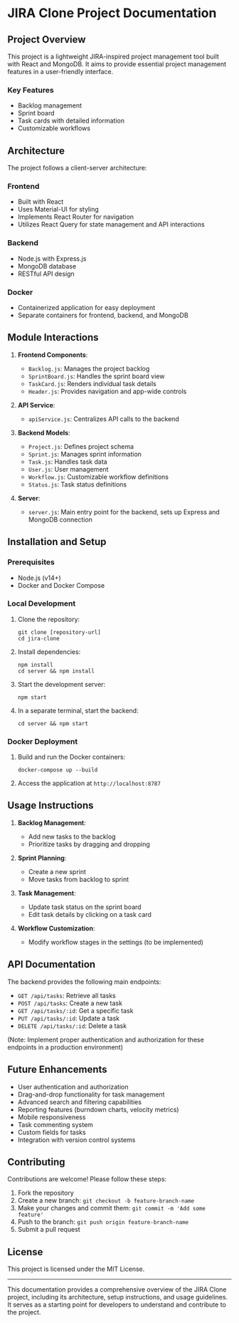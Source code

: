 # JIRA Clone Project Documentation

## Project Overview

This project is a lightweight JIRA-inspired project management tool built with React and MongoDB. It aims to provide essential project management features in a user-friendly interface.

### Key Features

- Backlog management
- Sprint board
- Task cards with detailed information
- Customizable workflows

## Architecture

The project follows a client-server architecture:

### Frontend
- Built with React
- Uses Material-UI for styling
- Implements React Router for navigation
- Utilizes React Query for state management and API interactions

### Backend
- Node.js with Express.js
- MongoDB database
- RESTful API design

### Docker
- Containerized application for easy deployment
- Separate containers for frontend, backend, and MongoDB

## Module Interactions

1. **Frontend Components**:
   - `Backlog.js`: Manages the project backlog
   - `SprintBoard.js`: Handles the sprint board view
   - `TaskCard.js`: Renders individual task details
   - `Header.js`: Provides navigation and app-wide controls

2. **API Service**:
   - `apiService.js`: Centralizes API calls to the backend

3. **Backend Models**:
   - `Project.js`: Defines project schema
   - `Sprint.js`: Manages sprint information
   - `Task.js`: Handles task data
   - `User.js`: User management
   - `Workflow.js`: Customizable workflow definitions
   - `Status.js`: Task status definitions

4. **Server**:
   - `server.js`: Main entry point for the backend, sets up Express and MongoDB connection

## Installation and Setup

### Prerequisites
- Node.js (v14+)
- Docker and Docker Compose

### Local Development

1. Clone the repository:
   ```
   git clone [repository-url]
   cd jira-clone
   ```

2. Install dependencies:
   ```
   npm install
   cd server && npm install
   ```

3. Start the development server:
   ```
   npm start
   ```

4. In a separate terminal, start the backend:
   ```
   cd server && npm start
   ```

### Docker Deployment

1. Build and run the Docker containers:
   ```
   docker-compose up --build
   ```

2. Access the application at `http://localhost:8787`

## Usage Instructions

1. **Backlog Management**:
   - Add new tasks to the backlog
   - Prioritize tasks by dragging and dropping

2. **Sprint Planning**:
   - Create a new sprint
   - Move tasks from backlog to sprint

3. **Task Management**:
   - Update task status on the sprint board
   - Edit task details by clicking on a task card

4. **Workflow Customization**:
   - Modify workflow stages in the settings (to be implemented)

## API Documentation

The backend provides the following main endpoints:

- `GET /api/tasks`: Retrieve all tasks
- `POST /api/tasks`: Create a new task
- `GET /api/tasks/:id`: Get a specific task
- `PUT /api/tasks/:id`: Update a task
- `DELETE /api/tasks/:id`: Delete a task

(Note: Implement proper authentication and authorization for these endpoints in a production environment)

## Future Enhancements

- User authentication and authorization
- Drag-and-drop functionality for task management
- Advanced search and filtering capabilities
- Reporting features (burndown charts, velocity metrics)
- Mobile responsiveness
- Task commenting system
- Custom fields for tasks
- Integration with version control systems

## Contributing

Contributions are welcome! Please follow these steps:

1. Fork the repository
2. Create a new branch: `git checkout -b feature-branch-name`
3. Make your changes and commit them: `git commit -m 'Add some feature'`
4. Push to the branch: `git push origin feature-branch-name`
5. Submit a pull request

## License

This project is licensed under the MIT License.

---

This documentation provides a comprehensive overview of the JIRA Clone project, including its architecture, setup instructions, and usage guidelines. It serves as a starting point for developers to understand and contribute to the project.